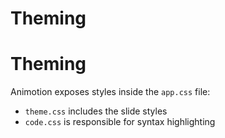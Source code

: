 <h1>Theming</h1>

# Theming

Animotion exposes styles inside the `app.css` file:

- `theme.css` includes the slide styles
- `code.css` is responsible for syntax highlighting
